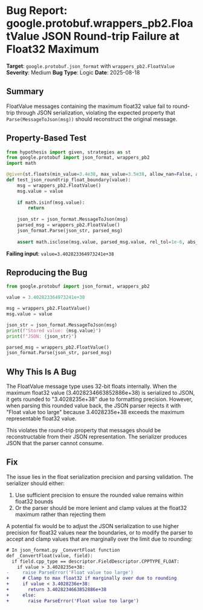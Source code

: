 # Bug Report: google.protobuf.wrappers_pb2.FloatValue JSON Round-trip Failure at Float32 Maximum

**Target**: `google.protobuf.json_format` with `wrappers_pb2.FloatValue`
**Severity**: Medium
**Bug Type**: Logic
**Date**: 2025-08-18

## Summary

FloatValue messages containing the maximum float32 value fail to round-trip through JSON serialization, violating the expected property that `Parse(MessageToJson(msg))` should reconstruct the original message.

## Property-Based Test

```python
from hypothesis import given, strategies as st
from google.protobuf import json_format, wrappers_pb2
import math

@given(st.floats(min_value=3.4e38, max_value=3.5e38, allow_nan=False, allow_infinity=False))
def test_json_roundtrip_float_boundary(value):
    msg = wrappers_pb2.FloatValue()
    msg.value = value
    
    if math.isinf(msg.value):
        return
    
    json_str = json_format.MessageToJson(msg)
    parsed_msg = wrappers_pb2.FloatValue()
    json_format.Parse(json_str, parsed_msg)
    
    assert math.isclose(msg.value, parsed_msg.value, rel_tol=1e-6, abs_tol=1e-9)
```

**Failing input**: `value=3.402823364973241e+38`

## Reproducing the Bug

```python
from google.protobuf import json_format, wrappers_pb2

value = 3.402823364973241e+38

msg = wrappers_pb2.FloatValue()
msg.value = value

json_str = json_format.MessageToJson(msg)
print(f"Stored value: {msg.value}")  
print(f"JSON: {json_str}")

parsed_msg = wrappers_pb2.FloatValue()
json_format.Parse(json_str, parsed_msg)
```

## Why This Is A Bug

The FloatValue message type uses 32-bit floats internally. When the maximum float32 value (3.4028234663852886e+38) is serialized to JSON, it gets rounded to "3.4028235e+38" due to formatting precision. However, when parsing this rounded value back, the JSON parser rejects it with "Float value too large" because 3.4028235e+38 exceeds the maximum representable float32 value.

This violates the round-trip property that messages should be reconstructable from their JSON representation. The serializer produces JSON that the parser cannot consume.

## Fix

The issue lies in the float serialization precision and parsing validation. The serializer should either:
1. Use sufficient precision to ensure the rounded value remains within float32 bounds
2. Or the parser should be more lenient and clamp values at the float32 maximum rather than rejecting them

A potential fix would be to adjust the JSON serialization to use higher precision for float32 values near the boundaries, or to modify the parser to accept and clamp values that are marginally over the limit due to rounding:

```diff
# In json_format.py _ConvertFloat function
def _ConvertFloat(value, field):
  if field.cpp_type == descriptor.FieldDescriptor.CPPTYPE_FLOAT:
    if value > 3.4028235e+38:
-     raise ParseError('Float value too large')
+     # Clamp to max float32 if marginally over due to rounding
+     if value < 3.4028236e+38:
+       return 3.4028234663852886e+38
+     else:
+       raise ParseError('Float value too large')
```